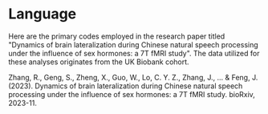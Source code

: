 # Language

Here are the primary codes employed in the research paper titled "Dynamics of brain lateralization during Chinese natural speech processing under the influence of sex hormones: a 7T fMRI study". The data utilized for these analyses originates from the UK Biobank cohort.

Zhang, R., Geng, S., Zheng, X., Guo, W., Lo, C. Y. Z., Zhang, J., ... & Feng, J. (2023). Dynamics of brain lateralization during Chinese natural speech processing under the influence of sex hormones: a 7T fMRI study. bioRxiv, 2023-11.
